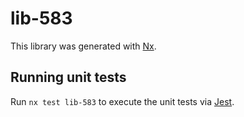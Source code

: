 # lib-583

This library was generated with [Nx](https://nx.dev).

## Running unit tests

Run `nx test lib-583` to execute the unit tests via [Jest](https://jestjs.io).
